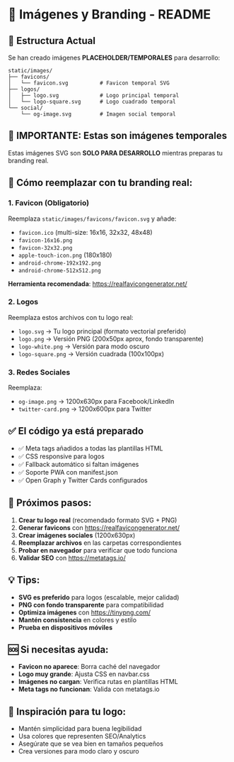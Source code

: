 # 🎨 Imágenes y Branding - README

## 📁 Estructura Actual

Se han creado imágenes **PLACEHOLDER/TEMPORALES** para desarrollo:

```
static/images/
├── favicons/
│   └── favicon.svg          # Favicon temporal SVG
├── logos/
│   ├── logo.svg             # Logo principal temporal
│   └── logo-square.svg      # Logo cuadrado temporal
└── social/
    └── og-image.svg         # Imagen social temporal
```

## 🚨 IMPORTANTE: Estas son imágenes temporales

Estas imágenes SVG son **SOLO PARA DESARROLLO** mientras preparas tu branding real.

## 🔄 Cómo reemplazar con tu branding real:

### 1. **Favicon** (Obligatorio)
Reemplaza `static/images/favicons/favicon.svg` y añade:
- `favicon.ico` (multi-size: 16x16, 32x32, 48x48)
- `favicon-16x16.png`
- `favicon-32x32.png`
- `apple-touch-icon.png` (180x180)
- `android-chrome-192x192.png`
- `android-chrome-512x512.png`

**Herramienta recomendada**: https://realfavicongenerator.net/

### 2. **Logos**
Reemplaza estos archivos con tu logo real:
- `logo.svg` → Tu logo principal (formato vectorial preferido)
- `logo.png` → Versión PNG (200x50px aprox, fondo transparente)
- `logo-white.png` → Versión para modo oscuro
- `logo-square.png` → Versión cuadrada (100x100px)

### 3. **Redes Sociales**
Reemplaza:
- `og-image.png` → 1200x630px para Facebook/LinkedIn
- `twitter-card.png` → 1200x600px para Twitter

## ✅ El código ya está preparado

- ✅ Meta tags añadidos a todas las plantillas HTML
- ✅ CSS responsive para logos
- ✅ Fallback automático si faltan imágenes
- ✅ Soporte PWA con manifest.json
- ✅ Open Graph y Twitter Cards configurados

## 🎯 Próximos pasos:

1. **Crear tu logo real** (recomendado formato SVG + PNG)
2. **Generar favicons** con https://realfavicongenerator.net/
3. **Crear imágenes sociales** (1200x630px)
4. **Reemplazar archivos** en las carpetas correspondientes
5. **Probar en navegador** para verificar que todo funciona
6. **Validar SEO** con https://metatags.io/

## 💡 Tips:

- **SVG es preferido** para logos (escalable, mejor calidad)
- **PNG con fondo transparente** para compatibilidad
- **Optimiza imágenes** con https://tinypng.com/
- **Mantén consistencia** en colores y estilo
- **Prueba en dispositivos móviles**

## 🆘 Si necesitas ayuda:

- **Favicon no aparece**: Borra caché del navegador
- **Logo muy grande**: Ajusta CSS en navbar.css
- **Imágenes no cargan**: Verifica rutas en plantillas HTML
- **Meta tags no funcionan**: Valida con metatags.io

## 🎨 Inspiración para tu logo:

- Mantén simplicidad para buena legibilidad
- Usa colores que representen SEO/Analytics
- Asegúrate que se vea bien en tamaños pequeños
- Crea versiones para modo claro y oscuro
